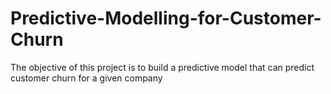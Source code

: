 # Predictive-Modelling-for-Customer-Churn
The objective of this project is to build a predictive model that can predict customer churn for a given company
